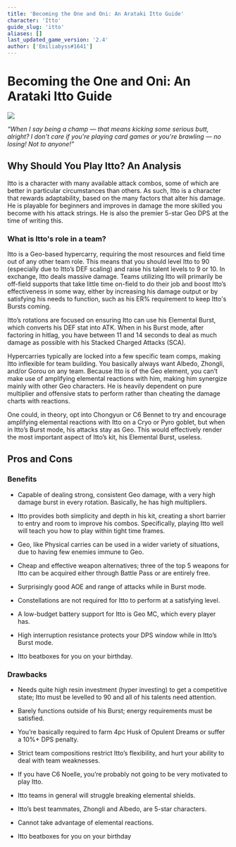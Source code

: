 ```yaml
---
title: 'Becoming the One and Oni: An Arataki Itto Guide'
character: 'Itto'
guide_slug: 'itto'
aliases: []
last_updated_game_version: '2.4'
author: ['Emiliabyss#1641']
---
```

# Becoming the One and Oni: An Arataki Itto Guide

![](https://lh4.googleusercontent.com/8zkkQ3AVm5D0DYL8QcQsI2PB6Um2WVq6KBSolPUY-wfCHcTlTUA-cQiW9rNYIwe7YPcIRDs28bLms-MWTkJ7lV8xrBYcifK-0wlQxtCerbZXAAdHMk_u7nT5bVP89qaqiQrzFSOP)

*“When I say being a champ — that means kicking some serious butt, alright? I don't care if you're playing card games or you're brawling — no losing! Not to anyone!”*

## Why Should You Play Itto? An Analysis

Itto is a character with many available attack combos, some of which are better in particular circumstances than others. As such, Itto is a character that rewards adaptability, based on the many factors that alter his damage. He is playable for beginners and improves in damage the more skilled you become with his attack strings. He is also the premier 5-star Geo DPS at the time of writing this.

### What is Itto's role in a team?

Itto is a Geo-based hypercarry, requiring the most resources and field time out of any other team role. This means that you should level Itto to 90 (especially due to Itto’s DEF scaling) and raise his talent levels to 9 or 10. In exchange, Itto deals massive damage. Teams utilizing Itto will primarily be off-field supports that take little time on-field to do their job and boost Itto’s effectiveness in some way, either by increasing his damage output or by satisfying his needs to function, such as his ER% requirement to keep Itto's Bursts coming.


Itto’s rotations are focused on ensuring Itto can use his Elemental Burst, which converts his DEF stat into ATK. When in his Burst mode, after factoring in hitlag, you have between 11 and 14 seconds to deal as much damage as possible with his Stacked Charged Attacks (SCA). 

Hypercarries typically are locked into a few specific team comps, making Itto inflexible for team building. You basically always want Albedo, Zhongli, and/or Gorou on any team. Because Itto is of the Geo element, you can’t make use of amplifying elemental reactions with him, making him synergize mainly with other Geo characters. He is heavily dependent on pure multiplier and offensive stats to perform rather than cheating the damage charts with reactions.

One could, in theory, opt into Chongyun or C6 Bennet to try and encourage amplifying elemental reactions with Itto on a Cryo or Pyro goblet, but when in Itto’s Burst mode, his attacks stay as Geo. This would effectively render the most important aspect of Itto’s kit, his Elemental Burst, useless.

## Pros and Cons

### Benefits

- Capable of dealing strong, consistent Geo damage, with a very high damage burst in every rotation. Basically, he has high multipliers.

- Itto provides both simplicity and depth in his kit, creating a short barrier to entry and room to improve his combos. Specifically, playing Itto well will teach you how to play within tight time frames.

- Geo, like Physical carries can be used in a wider variety of situations, due to having few enemies immune to Geo.

- Cheap and effective weapon alternatives; three of the top 5 weapons for Itto can be acquired either through Battle Pass or are entirely free.

- Surprisingly good AOE and range of attacks while in Burst mode.

- Constellations are not required for Itto to perform at a satisfying level.

- A low-budget battery support for Itto is Geo MC, which every player has.

- High interruption resistance protects your DPS window while in Itto’s Burst mode.

- Itto beatboxes for you on your birthday.

### Drawbacks

- Needs quite high resin investment (hyper investing) to get a competitive state; Itto must be levelled to 90 and all of his talents need attention.

- Barely functions outside of his Burst; energy requirements must be satisfied.

- You’re basically required to farm 4pc Husk of Opulent Dreams or suffer a 10%+ DPS penalty.

- Strict team compositions restrict Itto’s flexibility, and hurt your ability to deal with team weaknesses.

- If you have C6 Noelle, you’re probably not going to be very motivated to play Itto.

- Itto teams in general will struggle breaking elemental shields.

- Itto’s best teammates, Zhongli and Albedo, are 5-star characters.

- Cannot take advantage of elemental reactions.

- Itto beatboxes for you on your birthday
